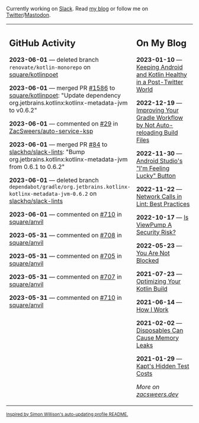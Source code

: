 Currently working on [Slack](https://slack.com/). Read [my blog](https://zacsweers.dev/) or follow me on [Twitter](https://twitter.com/ZacSweers)/[Mastodon](https://hachyderm.io/@ZacSweers).

<table><tr><td valign="top" width="60%">

## GitHub Activity
<!-- githubActivity starts -->
**2023-06-01** — deleted branch `renovate/kotlin-monorepo` on [square/kotlinpoet](https://github.com/square/kotlinpoet)

**2023-06-01** — merged PR [#1586](https://github.com/square/kotlinpoet/pull/1586) to [square/kotlinpoet](https://github.com/square/kotlinpoet): "Update dependency org.jetbrains.kotlinx:kotlinx-metadata-jvm to v0.6.2"

**2023-06-01** — commented on [#29](https://github.com/ZacSweers/auto-service-ksp/issues/29#issuecomment-1572669681) in [ZacSweers/auto-service-ksp](https://github.com/ZacSweers/auto-service-ksp)

**2023-06-01** — merged PR [#84](https://github.com/slackhq/slack-lints/pull/84) to [slackhq/slack-lints](https://github.com/slackhq/slack-lints): "Bump org.jetbrains.kotlinx:kotlinx-metadata-jvm from 0.6.1 to 0.6.2"

**2023-06-01** — deleted branch `dependabot/gradle/org.jetbrains.kotlinx-kotlinx-metadata-jvm-0.6.2` on [slackhq/slack-lints](https://github.com/slackhq/slack-lints)

**2023-06-01** — commented on [#710](https://github.com/square/anvil/issues/710#issuecomment-1571304326) in [square/anvil](https://github.com/square/anvil)

**2023-05-31** — commented on [#708](https://github.com/square/anvil/issues/708#issuecomment-1571296483) in [square/anvil](https://github.com/square/anvil)

**2023-05-31** — commented on [#705](https://github.com/square/anvil/issues/705#issuecomment-1571296382) in [square/anvil](https://github.com/square/anvil)

**2023-05-31** — commented on [#707](https://github.com/square/anvil/issues/707#issuecomment-1571296276) in [square/anvil](https://github.com/square/anvil)

**2023-05-31** — commented on [#710](https://github.com/square/anvil/issues/710#issuecomment-1571296233) in [square/anvil](https://github.com/square/anvil)
<!-- githubActivity ends -->
</td><td valign="top" width="40%">

## On My Blog
<!-- blog starts -->
**2023-01-10** — [Keeping Android and Kotlin Healthy in a Post-Twitter World](https://www.zacsweers.dev/keeping-android-healthy/)

**2022-12-19** — [Improving Your Gradle Workflow by Not Auto-reloading Build Files](https://www.zacsweers.dev/improving-your-workflow-by-not-auto-reloading-build-files/)

**2022-11-30** — [Android Studio's "I'm Feeling Lucky" Button](https://www.zacsweers.dev/android-studios-im-feeling-lucky-button/)

**2022-11-22** — [Network Calls in Lint: Best Practices](https://www.zacsweers.dev/network-calls-in-lint-best-practices/)

**2022-10-17** — [Is ViewPump A Security Risk?](https://www.zacsweers.dev/is-viewpump-a-security-risk/)

**2022-05-23** — [You Are Not Blocked](https://www.zacsweers.dev/you-are-not-blocked/)

**2021-07-23** — [Optimizing Your Kotlin Build](https://www.zacsweers.dev/optimizing-your-kotlin-build/)

**2021-06-14** — [How I Work](https://www.zacsweers.dev/how-i-work/)

**2021-02-02** — [Disposables Can Cause Memory Leaks](https://www.zacsweers.dev/disposables-can-cause-memory-leaks/)

**2021-01-29** — [Kapt's Hidden Test Costs](https://www.zacsweers.dev/kapts-hidden-test-costs/)
<!-- blog ends -->
_More on [zacsweers.dev](https://zacsweers.dev/)_
</td></tr></table>

<sub><a href="https://simonwillison.net/2020/Jul/10/self-updating-profile-readme/">Inspired by Simon Willison's auto-updating profile README.</a></sub>
